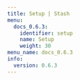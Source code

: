 ```yaml
---
title: Setup | Stash
menu:
  docs_0.6.3:
    identifier: setup
    name: Setup
    weight: 30
menu_name: docs_0.6.3
info:
  version: 0.6.3
---
```


